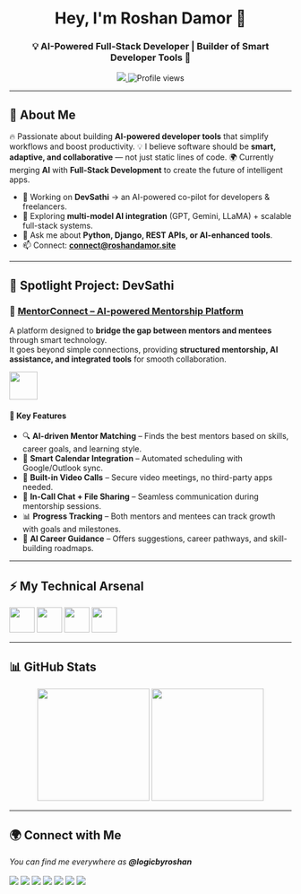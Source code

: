 <!-- HEADER -->
<h1 align="center">Hey, I'm Roshan Damor 👋</h1>
<h3 align="center">💡 AI-Powered Full-Stack Developer | Builder of Smart Developer Tools 🚀</h3>

<p align="center">
  <a href="https://roshandamor.site" target="_blank">
    <img src="https://img.shields.io/badge/🌐 Portfolio-roshandamor.site-blue?style=for-the-badge&logo=google-chrome&logoColor=white"/>
  </a>
  <img src="https://komarev.com/ghpvc/?username=logicbyroshan&label=PROFILE+VIEWS&color=blueviolet&style=for-the-badge" alt="Profile views"/>
</p>

---

<!-- INTRO -->
## 🌟 About Me  

<p>
  🔥 Passionate about building <b>AI-powered developer tools</b> that simplify workflows and boost productivity.  
  💡 I believe software should be <b>smart, adaptive, and collaborative</b> — not just static lines of code.  
  🌍 Currently merging <b>AI</b> with <b>Full-Stack Development</b> to create the future of intelligent apps.  
</p>

- 🚀 Working on **DevSathi** → an AI-powered co-pilot for developers & freelancers.  
- 🌱 Exploring **multi-model AI integration** (GPT, Gemini, LLaMA) + scalable full-stack systems.  
- 💬 Ask me about **Python, Django, REST APIs, or AI-enhanced tools**.  
- 📫 Connect: **connect@roshandamor.site**  

---

<!-- SPOTLIGHT PROJECT -->
## 🚀 Spotlight Project: DevSathi  

### 📌 [MentorConnect – AI-powered Mentorship Platform](https://github.com/your-repo-link)

A platform designed to **bridge the gap between mentors and mentees** through smart technology.  
It goes beyond simple connections, providing **structured mentorship, AI assistance, and integrated tools** for smooth collaboration.  

<p align="left">
  <img src="https://skillicons.dev/icons?i=html,css,js,python,django,mysql,githubactions,openai" height="50" />
</p>

#### 🔑 Key Features  
- 🔍 **AI-driven Mentor Matching** – Finds the best mentors based on skills, career goals, and learning style.  
- 📅 **Smart Calendar Integration** – Automated scheduling with Google/Outlook sync.  
- 🎥 **Built-in Video Calls** – Secure video meetings, no third-party apps needed.  
- 💬 **In-Call Chat + File Sharing** – Seamless communication during mentorship sessions.  
- 📊 **Progress Tracking** – Both mentors and mentees can track growth with goals and milestones.  
- 🤖 **AI Career Guidance** – Offers suggestions, career pathways, and skill-building roadmaps.  

---

<!-- TECH STACK -->
## ⚡ My Technical Arsenal  

<p>
  <img src="https://skillicons.dev/icons?i=html,css,js,react,tailwind" height="45"/>  
  <img src="https://skillicons.dev/icons?i=python,django,flask,nodejs,mysql,postgres" height="45"/>  
  <img src="https://skillicons.dev/icons?i=docker,git,github,linux" height="45"/>  
  <img src="https://skillicons.dev/icons?i=java,c,cpp" height="45"/>  
</p>

---

<!-- GITHUB STATS -->
## 📊 GitHub Stats  

<p align="center">
  <img src="https://github-readme-stats.vercel.app/api?username=logicbyroshan&show_icons=true&theme=tokyonight&hide_border=true" height="200"/>
  <img src="https://github-readme-streak-stats.herokuapp.com/?user=logicbyroshan&theme=tokyonight&hide_border=true" height="200"/>
</p>

---

<!-- CONNECT -->
## 🌍 Connect with Me  

<p>
  <i>You can find me everywhere as <b>@logicbyroshan</b></i>  
  <br><br>
  <a href="https://www.linkedin.com/in/logicbyroshan/"><img src="https://img.shields.io/badge/LinkedIn-0A66C2?style=for-the-badge&logo=linkedin&logoColor=white"/></a>
  <a href="https://twitter.com/logicbyroshan"><img src="https://img.shields.io/badge/Twitter-1DA1F2?style=for-the-badge&logo=twitter&logoColor=white"/></a>
  <a href="https://www.reddit.com/user/logicbyroshan"><img src="https://img.shields.io/badge/Reddit-FF4500?style=for-the-badge&logo=reddit&logoColor=white"/></a>
  <a href="https://www.instagram.com/logicbyroshan"><img src="https://img.shields.io/badge/Instagram-E4405F?style=for-the-badge&logo=instagram&logoColor=white"/></a>
  <a href="https://www.threads.net/@logicbyroshan"><img src="https://img.shields.io/badge/Threads-000000?style=for-the-badge&logo=threads&logoColor=white"/></a>
  <a href="https://www.youtube.com/@logicbyroshan"><img src="https://img.shields.io/badge/YouTube-FF0000?style=for-the-badge&logo=youtube&logoColor=white"/></a>
  <a href="mailto:connect@roshandamor.site"><img src="https://img.shields.io/badge/Gmail-D14836?style=for-the-badge&logo=gmail&logoColor=white"/></a>
</p>
